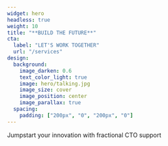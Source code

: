 ```yaml
---
widget: hero
headless: true
weight: 10
title: "**BUILD THE FUTURE**"
cta:
  label: "LET'S WORK TOGETHER"
  url: "/services"
design:
  background:
    image_darken: 0.6
    text_color_light: true
    image: hero/talking.jpg
    image_size: cover
    image_position: center
    image_parallax: true
  spacing:
    padding: ["200px", "0", "200px", "0"]
---
```


Jumpstart your innovation with fractional CTO support
